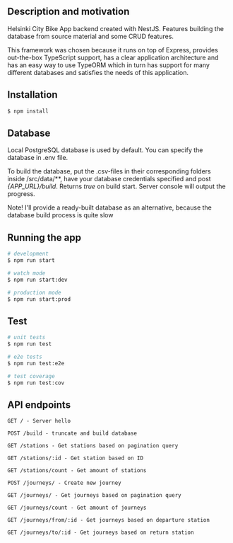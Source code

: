 ## Description and motivation

Helsinki City Bike App backend created with NestJS. Features building the database from source material and some CRUD features.

This framework was chosen because it runs on top of Express, provides out-the-box TypeScript support, has a clear application architecture and has an easy way to use TypeORM which in turn has support for many different databases and satisfies the needs of this application.

## Installation

```bash
$ npm install
```

## Database

Local PostgreSQL database is used by default. You can specify the database in .env file.

To build the database, put the .csv-files in their corresponding folders inside /src/data/\*\*, have your database credentials specified and post _{APP_URL}/build_. Returns _true_ on build start. Server console will output the progress.

Note! I'll provide a ready-built database as an alternative, because the database build process is quite slow

## Running the app

```bash
# development
$ npm run start

# watch mode
$ npm run start:dev

# production mode
$ npm run start:prod
```

## Test

```bash
# unit tests
$ npm run test

# e2e tests
$ npm run test:e2e

# test coverage
$ npm run test:cov
```

## API endpoints

```
GET / - Server hello
```

```
POST /build - truncate and build database
```

```
GET /stations - Get stations based on pagination query
```

```
GET /stations/:id - Get station based on ID
```

```
GET /stations/count - Get amount of stations
```

```
POST /journeys/ - Create new journey
```

```
GET /journeys/ - Get journeys based on pagination query
```

```
GET /journeys/count - Get amount of journeys
```

```
GET /journeys/from/:id - Get journeys based on departure station
```

```
GET /journeys/to/:id - Get journeys based on return station
```
